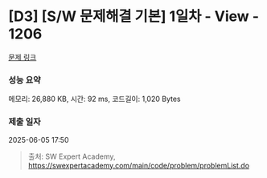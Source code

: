 # [D3] [S/W 문제해결 기본] 1일차 - View - 1206 

[문제 링크](https://swexpertacademy.com/main/code/problem/problemDetail.do?contestProbId=AV134DPqAA8CFAYh) 

### 성능 요약

메모리: 26,880 KB, 시간: 92 ms, 코드길이: 1,020 Bytes

### 제출 일자

2025-06-05 17:50



> 출처: SW Expert Academy, https://swexpertacademy.com/main/code/problem/problemList.do